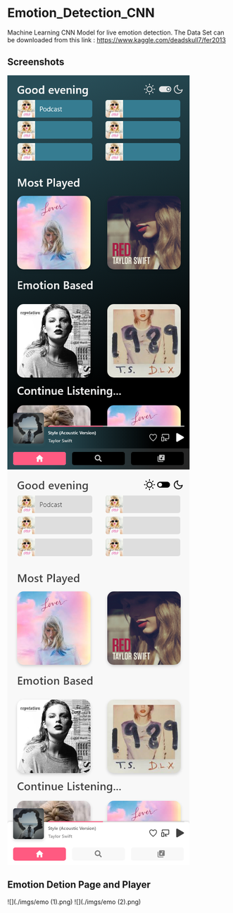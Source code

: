 # Emotion_Detection_CNN
Machine Learning CNN Model for live emotion detection.
The Data Set can be downloaded from this link : https://www.kaggle.com/deadskull7/fer2013
## Screenshots
![](./imgs/dark_main.png)        ![](./imgs/light_main.png)
## Emotion Detion Page and Player
![](./imgs/emo (1).png)        ![](./imgs/emo (2).png)
